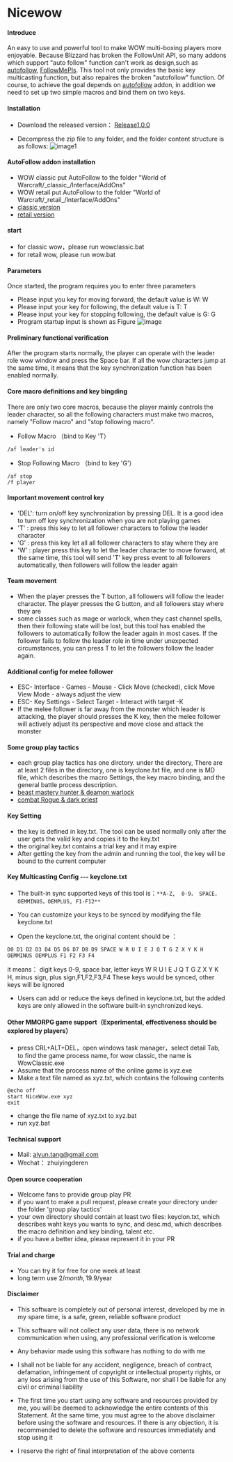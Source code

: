 # Nicewow

#### Introduce
An easy to use and powerful tool to make WOW multi-boxing players more enjoyable. Because Blizzard has broken the FollowUnit API, so many
addons which support "auto follow" function can't work as design,such as [autofollow](https://www.curseforge.com/wow/addons/autofollow),
[FollowMePls](https://www.curseforge.com/wow/addons/followmepls-auto-follow-addon). This tool not only provides the basic key multicasting function,
but also repaires the broken "autofollow" function. Of course, to achieve the goal depends on [autofollow](https://www.curseforge.com/wow/addons/autofollow) addon, in addition we need to set up two simple macros and bind them on two keys.



#### Installation

- Download the released version： [Release1.0.0 ](https://github.com/tangaiyun/nicewow-en/blob/main/NiceWow.zip)

- Decompress the zip file to any folder, and the folder content structure is as follows:
![image1](https://user-images.githubusercontent.com/7961235/188293687-ff516224-b5f9-4ff8-b3fb-23453f8bc614.png)



#### AutoFollow addon installation
- WOW classic put AutoFollow to the folder "World of Warcraft/\_classic\_/Interface/AddOns"
- WOW retail put AutoFollow to the folder "World of Warcraft/\_retail\_/Interface/AddOns"
- [classic version](https://github.com/tangaiyun/nicewow-en/blob/main/AutoFollow-classic.zip)
- [retail version](https://github.com/tangaiyun/nicewow-en/blob/main/AutoFollow-retail.zip)

#### start                            
- for classic wow，please run wowclassic.bat
- for retail wow, please run wow.bat

#### Parameters
Once started, the program requires you to enter three parameters
- Please input you key for moving forward, the default value is W: W
- Please input your key for following, the default value is T: T
- Please input your key for stopping following, the default value is G: G
- Program startup input is shown as Figure
![image](https://user-images.githubusercontent.com/7961235/188293912-0b2b2359-58ce-4602-9a83-4d46a07ccd43.png)


#### Preliminary functional verification
After the program starts normally, the player can operate with the leader role wow window and press the Space bar. If all the wow characters jump at the same time, it means that the key synchronization function has been enabled normally.

#### Core macro definitions and key bingding

There are only two core macros, because the player mainly controls the leader character, so all the following characters must make two macros, namely "Follow macro" and "stop following macro".

- Follow Macro （bind to Key 'T）
```
/af leader's id
```

- Stop Following Macro （bind to key 'G'）
```
/af stop
/f player
```
#### Important movement control key
- 'DEL': turn on/off key synchronization by pressing DEL. It is a good idea to turn off key synchronization when you are not playing games
- 'T' : press this key to let all follower characters to follow the leader character
- 'G' : press this key let all all follower characters to stay where they are 
- 'W' : player press this key to let the leader character to move forward, at the same time, this tool will send 'T' key press event to all followers automatically, then followers will follow the leader again 

#### Team movement
- When the player presses the T button, all followers will follow the leader character. The player presses the G button, and all followers stay where they are
- some classes such as mage or warlock, when they cast channel spells, then their following state will be lost, but this tool has enabled the followers to automatically follow the leader again in most cases. If the follower fails to follow the leader role in time under unexpected circumstances, you can press T 
to let the followers follow the leader again.

#### Additional config for melee follower
- ESC- Interface - Games - Mouse - Click Move (checked), click Move View Mode - always adjust the view
- ESC- Key Settings - Select Target - Interact with target -K
- If the melee follower is far away from the monster which leader is attacking, the player should presses the K key, then the melee follower will actively adjust its perspective and move close  and attack the monster

#### Some group play tactics 
- each group play tactics has one dirctory. under the directory, There are at least 2 files in the directory, one is keyclone.txt file, and one is MD file, which describes the macro Settings, the key macro binding, and the general battle process description.
- [beast mastery hunter & deamon warlock](https://github.com/tangaiyun/nicewow-en/tree/main/group%20play%20tactics/beast%20mastery%20hunter%20%26%20deamon%20warlock%20leveling%20from%20GA)
- [combat Rogue & dark priest](https://github.com/tangaiyun/nicewow-en/tree/main/group%20play%20tactics/combat%20Rogue%20%26%20dark%20priest%20%20leveling%20from%20GA)

#### Key Setting
- the key is defined in key.txt. The tool can be used normally only after the user gets the valid key and copies it to the key.txt
- the original key.txt contains a trial key and it may expire
- After getting the key from the admin and running the tool, the key will be bound to the current computer

#### Key Multicasting Config --- keyclone.txt

- The built-in sync supported keys of this tool is：` **A-Z,  0-9， SPACE，OEMMINUS，OEMPLUS, F1-F12** `

- You can customize your keys to be synced by modifying the file keyclone.txt
- Open the keyclone.txt, the original content should be ： 

```
D0 D1 D2 D3 D4 D5 D6 D7 D8 D9 SPACE W R U I E J Q T G Z X Y K H OEMMINUS OEMPLUS F1 F2 F3 F4
```

  it means： digit keys 0-9, space bar, letter keys W R U I E J Q T G Z X Y K H, minus sign, plus sign,F1,F2,F3,F4 These keys would be synced, other keys will be ignored

- Users can add or reduce the keys defined in keyclone.txt, but the added keys are only allowed in the software built-in synchronized keys.


#### Other MMORPG game support（Experimental, effectiveness should be explored by players）
- press CRL+ALT+DEL，open windows task manager，select detail Tab, to find the game process name, for wow classic, the name is WowClassic.exe
- Assume that the process name of the online game is xyz.exe
- Make a text file named as xyz.txt, which contains the following contents

```
@echo off
start NiceWow.exe xyz
exit
```
- change the file name of xyz.txt to xyz.bat
- run xyz.bat


#### Technical support
- Mail: aiyun.tang@gmail.com
- Wechat： zhuiyingderen

#### Open source cooperation
- Welcome fans to provide group play PR
- if you want to make a pull request, please create your directory under the folder 'group play tactics'
- your own directory should contain at least two files: keyclon.txt, which describes waht keys you wants to sync, and desc.md, which describes the macro definition and key binding, talent etc.
- if you have a better idea, please represent it in your PR

####  Trial and charge

- You can try it for free for one week at least
- long term use 2$/month, 19.9$/year 


#### Disclaimer

- This software is completely out of personal interest, developed by me in my spare time, is a safe, green, reliable software product

- This software will not collect any user data, there is no network communication when using, any professional verification is welcome

- Any behavior made using this software has nothing to do with me

- I shall not be liable for any accident, negligence, breach of contract, defamation, infringement of copyright or intellectual property rights, or any loss arising from the use of this Software, nor shall I be liable for any civil or criminal liability

- The first time you start using any software and resources provided by me, you will be deemed to acknowledge the entire contents of this Statement. At the same time, you must agree to the above disclaimer before using the software and resources. If there is any objection, it is recommended to delete the software and resources immediately and stop using it

- I reserve the right of final interpretation of the above contents
